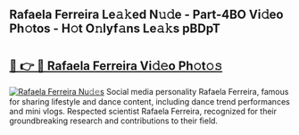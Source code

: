 ## Rafaela Ferreira Le𝚊𝚔ed N𝚞𝚍e - Part-4BO Vi𝚍eo Ph𝚘tos - H𝚘t O𝚗lyf𝚊ns Le𝚊𝚔s pBDpT

# <h2><a href="http://hf0iu5m.feru.top/?c=Rafaela+Ferreira">🔗 👉 🔴 Rafaela Ferreira Vi𝚍𝚎o Ph𝚘t𝚘𝚜</a></h2>

[![Rafaela Ferreira Nu𝚍𝚎s](https://i.imgur.com/0TWrTi3.gif)](http://hf0iu5m.feru.top/?c=Rafaela+Ferreira)
Social media personality Rafaela Ferreira, famous for sharing lifestyle and dance content, including dance trend performances and mini vlogs. Respected scientist Rafaela Ferreira, recognized for their groundbreaking research and contributions to their field. 
